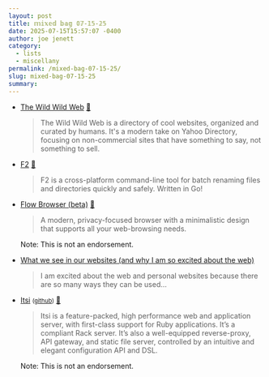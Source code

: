 ```yaml
---
layout: post
title: 𝕞𝕚𝕩𝕖𝕕 𝕓𝕒𝕘 𝟘𝟟-𝟙𝟝-𝟚𝟝
date: 2025-07-15T15:57:07 -0400
author: joe jenett
category:
  - lists
  - miscellany
permalink: /mixed-bag-07-15-25/
slug: mixed-bag-07-15-25
summary:
---
```

<ul class="links">
	<li><a title="Let's surf the web again!" href="https://wildwild.directory/">The Wild Wild Web</a> <a title="source" href="https://pinboard.in/u:ramblinggit">📌</a><blockquote><p>The Wild Wild Web is a directory of cool websites, organized and curated by humans. It's a modern take on Yahoo Directory, focusing on non-commercial sites that have something to say, not something to sell. </p></blockquote></li>
	<li><a title="GitHub - ayoisaiah/f2" href="https://github.com/ayoisaiah/f2">F2</a> <a title="source" href="https://pinboard.in/u:raygrasso">📌</a><blockquote><p>F2 is a cross-platform command-line tool for batch renaming files and directories quickly and safely. Written in Go!</p></blockquote></li>
	<li><a href="https://flow-browser.com/">Flow Browser (beta)</a> <a title="source" href="https://pinboard.in/u:thulstrup">📌</a><blockquote><p>A modern, privacy-focused browser with a minimalistic design that supports all your web-browsing needs.</p></blockquote><p class="note ml-22lift">Note: This is not an endorsement.</p></li>
	<li><a title="James' Coffee Blog" href="https://jamesg.blog/2025/04/13/what-we-see-in-our-websites">What we see in our websites (and why I am so excited about the web)</a><blockquote><p>I am excited about the web and personal websites because there are so many ways they can be used...</p></blockquote></li>
	<li><a title="The Serious Web Server, for Serious People" href="https://itsi.fyi/">Itsi</a> <small>(<a href="https://github.com/wouterken/itsi">github</a>)</small> <a title="source" href="https://pinboard.in/u:roger">📌</a><blockquote><p>Itsi is a feature-packed, high performance web and application server, with first-class support for Ruby applications. It’s a compliant Rack server. It’s also a well-equipped reverse-proxy, API gateway, and static file server, controlled by an intuitive and elegant configuration API and DSL.</p></blockquote><p class="note ml-22lift">Note: This is not an endorsement.</p></li>
</ul>

<a href="https://brid.gy/publish/mastodon"></a>